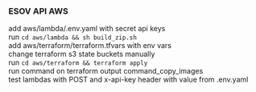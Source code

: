 ### ESOV API AWS

add aws/lambda/.env.yaml with secret api keys  
run `cd aws/lambda && sh build_zip.sh`  
add aws/terraform/terraform.tfvars with env vars  
change terraform s3 state buckets manually  
run `cd aws/terraform && terraform apply`  
run command on terraform output command_copy_images  
test lambdas with POST and x-api-key header with value from .env.yaml

